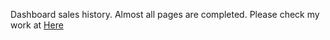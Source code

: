 Dashboard sales history. Almost all pages are completed.
Please check my work at [Here](https://picazica.github.io/DashboardSalesReact/)
